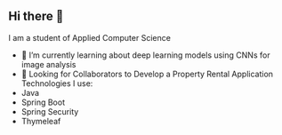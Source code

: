 ## Hi there 👋
I am a student of Applied Computer Science 
- 🌱 I’m currently learning about deep learning models using CNNs for image analysis
- 👯 Looking for Collaborators to Develop a Property Rental Application
Technologies I use:
- Java
- Spring Boot
- Spring Security
- Thymeleaf
<!--
- 🔭 Currently, I am working 
- 🌱 I’m currently learning about deep learning models using CNNs for image analysis
- 👯 Looking for Collaborators to Develop a Property Rental Application
Technologies I use:
- Java
- Spring Boot
- Spring Security
- Thymeleaf


- 🤔 I’m looking for help with ...
- 💬 Ask me about ...
- 📫 How to reach me: ...
- 😄 Pronouns: ...
- ⚡ Fun fact: ...
-->
